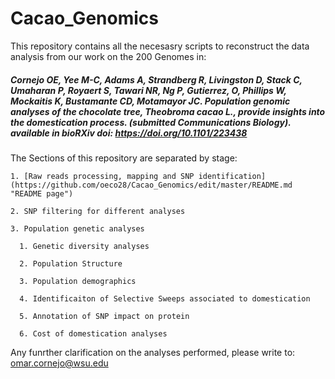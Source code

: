 # Cacao_Genomics
This repository contains all the necesasry scripts to reconstruct the data analysis from our work on the 200 Genomes in:

##### Cornejo OE, Yee M-C, Adams A, Strandberg R, Livingston D, Stack C, Umaharan P, Royaert S, Tawari NR, Ng P, Gutierrez, O, Phillips W, Mockaitis K, Bustamante CD, Motamayor JC. Population genomic analyses of the chocolate tree, Theobroma cacao L., provide insights into the domestication process. (submitted Communications Biology). available in bioRXiv doi: https://doi.org/10.1101/223438

The Sections of this repository are separated by stage: 

    1. [Raw reads processing, mapping and SNP identification](https://github.com/oeco28/Cacao_Genomics/edit/master/README.md "README page")
    
    2. SNP filtering for different analyses
    
    3. Population genetic analyses
    
      1. Genetic diversity analyses
      
      2. Population Structure
      
      3. Population demographics
      
      4. Identificaiton of Selective Sweeps associated to domestication
      
      5. Annotation of SNP impact on protein
      
      6. Cost of domestication analyses
      

Any funrther clarification on the analyses performed, please write to: omar.cornejo@wsu.edu
